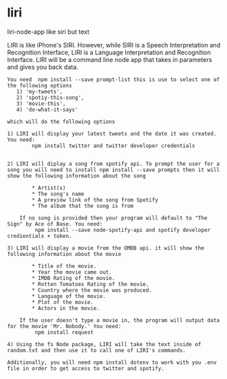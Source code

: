# liri
liri-node-app like siri but text

 LIRI is like iPhone's SIRI. However, while SIRI is a Speech Interpretation and Recognition Interface, LIRI is a Language Interpretation and Recognition Interface.
 LIRI will be a command line node app that takes in parameters and gives you back data.
    
    You need  npm install --save prompt-list this is use to select one of the following options
       1) 'my-tweets',
       2) 'spotiy-this-song',
       3) 'movie-this',
       4) 'do-what-it-says'

    which will do the following options

    1) LIRI will display your latest tweets and the date it was created. You need:
            npm install twitter and twitter developer credentials


    2) LIRI will diplay a song from spotify api. To prompt the user for a song you will need to install npm install --save prompts then it will show the following information about the song
        
            * Artist(s)
            * The song's name
            * A preview link of the song from Spotify
            * The album that the song is from
    
        If no song is provided then your program will default to "The Sign" by Ace of Base. You need:
             npm install --save node-spotify-api and spotify developer credientials + token.
    
    3) LIRI will display a movie from the OMDB api. it will show the following information about the movie

            * Title of the movie.
            * Year the movie came out.
            * IMDB Rating of the movie.
            * Rotten Tomatoes Rating of the movie.
            * Country where the movie was produced.
            * Language of the movie.
            * Plot of the movie.
            * Actors in the movie.

        If the user doesn't type a movie in, the program will output data for the movie 'Mr. Nobody.' You need:
             npm install request

    4) Using the fs Node package, LIRI will take the text inside of random.txt and then use it to call one of LIRI's commands.

    Additionally, you will need npm install dotenv to work with you .env file in order to get access to twitter and spotify. 


   